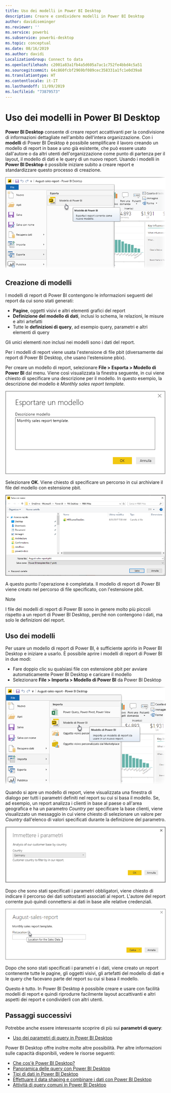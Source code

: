 ```yaml
---
title: Uso dei modelli in Power BI Desktop
description: Creare e condividere modelli in Power BI Desktop
author: davidiseminger
ms.reviewer: ''
ms.service: powerbi
ms.subservice: powerbi-desktop
ms.topic: conceptual
ms.date: 08/16/2019
ms.author: davidi
LocalizationGroup: Connect to data
ms.openlocfilehash: c2001a83a1fb4a5d605a7ac1c752fe4bbd4c5a51
ms.sourcegitcommit: 64c860fcbf2969bf089cec358331a1fc1e0d39a8
ms.translationtype: HT
ms.contentlocale: it-IT
ms.lasthandoff: 11/09/2019
ms.locfileid: "73879573"
---
```

# <a name="using-templates-in-power-bi-desktop"></a>Uso dei modelli in Power BI Desktop

**Power BI Desktop** consente di creare report accattivanti per la condivisione di informazioni dettagliate nell'ambito dell'intera organizzazione. Con i **modelli** di Power BI Desktop è possibile semplificare il lavoro creando un modello di report in base a uno già esistente, che può essere usato dall'autore o da altri utenti dell'organizzazione come punto di partenza per il layout, il modello di dati e le query di un nuovo report. Usando i modelli in **Power BI Desktop** è possibile iniziare subito a creare report e standardizzare questo processo di creazione.

![Esportare un report come modello](media/desktop-templates/desktop-templates-01.png)

## <a name="creating-templates"></a>Creazione di modelli

I modelli di report di Power BI contengono le informazioni seguenti del report da cui sono stati generati:

* **Pagine**, oggetti visivi e altri elementi grafici del report
* **Definizione del modello di dati**, inclusi lo schema, le relazioni, le misure e altri artefatti
* Tutte le **definizioni di query**, ad esempio query, parametri e altri elementi di query

Gli unici elementi *non* inclusi nei modelli sono i dati del report. 

Per i modelli di report viene usata l'estensione di file pbit (diversamente dai report di Power BI Desktop, che usano l'estensione pbix). 

Per creare un modello di report, selezionare **File > Esporta > Modello di Power BI** dal menu. Viene così visualizzata la finestra seguente, in cui viene chiesto di specificare una descrizione per il modello. In questo esempio, la descrizione del modello è *Monthly sales report template.*

![Finestra di dialogo per l'esportazione della descrizione del modello](media/desktop-templates/desktop-templates-02.png)

Selezionare **OK**. Viene chiesto di specificare un percorso in cui archiviare il file del modello con estensione pbit.

![Posizione del modello](media/desktop-templates/desktop-templates-03.png)

A questo punto l'operazione è completata. Il modello di report di Power BI viene creato nel percorso di file specificato, con l'estensione pbit.

> [!NOTE]
> I file dei modelli di report di Power BI sono in genere molto più piccoli rispetto a un report di Power BI Desktop, perché non contengono i dati, ma solo le definizioni del report. 

## <a name="using-templates"></a>Uso dei modelli

Per usare un modello di report di Power BI, è sufficiente aprirlo in Power BI Desktop e iniziare a usarlo. È possibile aprire i modelli di report di Power BI in due modi:

* Fare doppio clic su qualsiasi file con estensione pbit per avviare automaticamente Power BI Desktop e caricare il modello
* Selezionare **File > Importa > Modello di Power BI** da Power BI Desktop

![Importare un modello](media/desktop-templates/desktop-templates-04.png)

Quando si apre un modello di report, viene visualizzata una finestra di dialogo per tutti i parametri definiti nel report su cui si basa il modello. Se, ad esempio, un report analizza i clienti in base al paese o all'area geografica e ha un parametro *Country* per specificare la base clienti, viene visualizzato un messaggio in cui viene chiesto di selezionare un valore per *Country* dall'elenco di valori specificati durante la definizione del parametro. 

![Specificare i parametri per un modello](media/desktop-templates/desktop-templates-05a.png)

Dopo che sono stati specificati i parametri obbligatori, viene chiesto di indicare il percorso dei dati sottostanti associati al report. L'autore del report corrente può quindi connettersi ai dati in base alle relative credenziali.

![Specificare il percorso dei dati per un modello](media/desktop-templates/desktop-templates-05.png)

Dopo che sono stati specificati i parametri e i dati, viene creato un report contenente tutte le pagine, gli oggetti visivi, gli artefatti del modello di dati e le query che facevano parte del report su cui si basa il modello. 

Questo è tutto. In Power BI Desktop è possibile creare e usare con facilità modelli di report e quindi riprodurre facilmente layout accattivanti e altri aspetti dei report e condividerli con altri utenti.

## <a name="next-steps"></a>Passaggi successivi
Potrebbe anche essere interessante scoprire di più sui **parametri di query**:
* [Uso dei parametri di query in Power BI Desktop](https://docs.microsoft.com/power-query/power-query-query-parameters)

Power BI Desktop offre inoltre molte altre possibilità. Per altre informazioni sulle capacità disponibili, vedere le risorse seguenti:

* [Che cos'è Power BI Desktop?](desktop-what-is-desktop.md)
* [Panoramica delle query con Power BI Desktop](desktop-query-overview.md)
* [Tipi di dati in Power BI Desktop](desktop-data-types.md)
* [Effettuare il data shaping e combinare i dati con Power BI Desktop](desktop-shape-and-combine-data.md)
* [Attività di query comuni in Power BI Desktop](desktop-common-query-tasks.md)    
